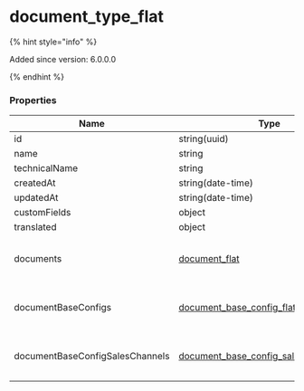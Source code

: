 
# document_type_flat

{% hint style="info" %}

Added since version: 6.0.0.0

{% endhint %}

### Properties

|Name|Type|Required|Restrictions|Description|
|---|---|---|---|---|
|id|string(uuid)|false|none|none|
|name|string|true|none|none|
|technicalName|string|true|none|none|
|createdAt|string(date-time)|true|read-only|none|
|updatedAt|string(date-time)|false|read-only|none|
|customFields|object|false|none|none|
|translated|object|false|none|none|
|documents|[document_flat](/schema/document_flat)|false|none|Added since version: 6.0.0.0|
|documentBaseConfigs|[document_base_config_flat](/schema/document_base_config_flat)|false|none|Added since version: 6.0.0.0|
|documentBaseConfigSalesChannels|[document_base_config_sales_channel_flat](/schema/document_base_config_sales_channel_flat)|false|none|Added since version: 6.0.0.0|
